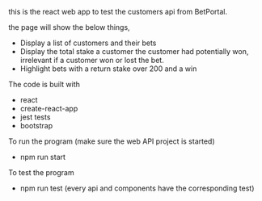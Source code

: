 this is the react web app to test the customers api from BetPortal.

the page will show the below things,
* Display a list of customers and their bets
* Display the total stake a customer the customer had potentially won, irrelevant if a
customer won or lost the bet.
* Highlight bets with a return stake over 200 and a win

The code is built with
* react
* create-react-app
* jest tests
* bootstrap

To run the program
(make sure the web API project is started)
* npm run start

To test the program
* npm run test
(every api and components have the corresponding test)
